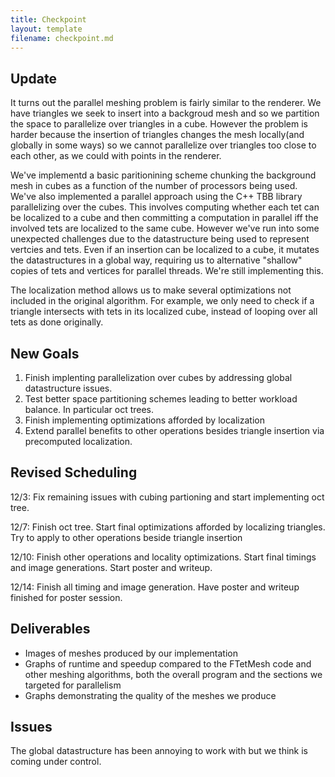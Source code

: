 ```yaml
---
title: Checkpoint
layout: template
filename: checkpoint.md
---
```


## Update
It turns out the parallel meshing problem is fairly similar to the renderer. We have triangles we seek to insert into a backgroud mesh and so we partition the 
space to parallelize over triangles in a cube. However the problem is harder because the insertion of triangles changes the mesh locally(and globally in some ways)
so we cannot parallelize over triangles too close to each other, as we could with points in the renderer. 

We've implementd a basic paritionining scheme chunking the background mesh in cubes as a function of the number of processors being used. We've also implemented a parallel approach
using the C++ TBB library parallelizing over the cubes. This involves computing whether each tet can be localized to a cube and then committing a computation in parallel iff the involved 
tets are localized to the same cube. However we've run into some unexpected challenges due to the datastructure being used to represent vertcies and tets. Even if an insertion 
can be localized to a cube, it mutates the datastructures in a global way, requiring us to alternative "shallow" copies of tets and vertices for parallel threads. We're still implementing
this. 

The localization method allows us to make several optimizations not included in the original algorithm. For example, we only need to check if a triangle intersects with 
tets in its localized cube, instead of looping over all tets as done originally.

## New Goals
1. Finish implenting parallelization over cubes by addressing global datastructure issues.
2. Test better space partitioning schemes leading to better workload balance. In particular oct trees.
3. Finish implementing optimizations afforded by localization
4. Extend parallel benefits to other operations besides triangle insertion via precomputed localization.

## Revised Scheduling
12/3: Fix remaining issues with cubing partioning and start implementing oct tree.

12/7: Finish oct tree. Start final optimizations afforded by localizing triangles. Try to apply to other operations beside triangle insertion

12/10: Finish other operations and locality optimizations. Start final timings and image generations. Start poster and writeup.

12/14: Finish all timing and image generation. Have poster and writeup finished for poster session.

## Deliverables
- Images of meshes produced by our implementation
- Graphs of runtime and speedup compared to the FTetMesh code and other meshing algorithms, both the overall program and the sections we targeted for parallelism
- Graphs demonstrating the quality of the meshes we produce

## Issues
The global datastructure has been annoying to work with but we think is coming under control.
